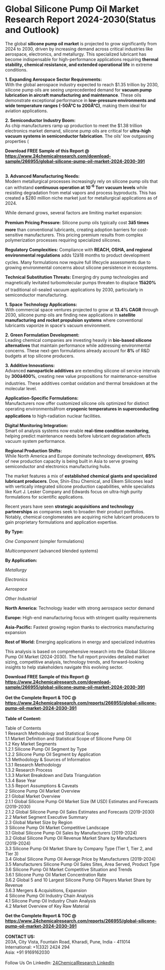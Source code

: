 <h1>Global Silicone Pump Oil Market Research Report 2024-2030(Status and Outlook)</h1><p>The global <strong>silicone pump oil market</strong> is projected to grow significantly from 2024 to 2030, driven by increasing demand across critical industries like aerospace, electronics, and metallurgy. This specialized lubricant has become indispensable for high-performance applications requiring <strong>thermal stability, chemical resistance, and extended operational life</strong> in extreme conditions.</p><p><strong>1. Expanding Aerospace Sector Requirements:</strong><br>
With the global aerospace industry expected to reach $1.35 trillion by 2030, silicone pump oils are seeing unprecedented demand for <strong>vacuum pump lubrication in aircraft manufacturing and maintenance</strong>. These oils demonstrate exceptional performance in <strong>low-pressure environments and wide temperature ranges (-50Â°C to 200Â°C)</strong>, making them ideal for aviation applications.</p><p><strong>2. Semiconductor Industry Boom:</strong><br>
As chip manufacturers ramp up production to meet the $1.38 trillion electronics market demand, silicone pump oils are critical for <strong>ultra-high vacuum systems in semiconductor fabrication</strong>. The oils' low outgassing properties (

</p><div><b>Download FREE Sample of this Report @ 
            <a href="https://www.24chemicalresearch.com/download-sample/266955/global-silicone-pump-oil-market-2024-2030-391">
            https://www.24chemicalresearch.com/download-sample/266955/global-silicone-pump-oil-market-2024-2030-391</a></b></div><br><p><strong>3. Advanced Manufacturing Needs:</strong><br>
Modern metallurgical processes increasingly rely on silicone pump oils that can withstand <strong>continuous operation at 10<sup>-6</sup> Torr vacuum levels</strong> while resisting degradation from metal vapors and process byproducts. This has created a $280 million niche market just for metallurgical applications as of 2024.</p><p>While demand grows, several factors are limiting market expansion:</p><p><strong>Premium Pricing Pressure:</strong> Silicone pump oils typically cost <strong>3â5 times more</strong> than conventional lubricants, creating adoption barriers for cost-sensitive manufacturers. This pricing premium results from complex polymerization processes requiring specialized silicones.</p><p><strong>Regulatory Complexities:</strong> Compliance with <strong>REACH, OSHA, and regional environmental regulations</strong> adds 12â18 months to product development cycles. Many formulations now require full lifecycle assessments due to growing environmental concerns about silicone persistence in ecosystems.</p><p><strong>Technical Substitution Threats:</strong> Emerging dry pump technologies and magnetically levitated turbomolecular pumps threaten to displace <strong>15â20%</strong> of traditional oil-sealed vacuum applications by 2030, particularly in semiconductor manufacturing.</p><p><strong>1. Space Technology Applications:</strong><br>
With commercial space ventures projected to grow at <strong>13.4% CAGR</strong> through 2030, silicone pump oils are finding new applications in <strong>satellite manufacturing and rocket propulsion systems</strong> where conventional lubricants vaporize in space's vacuum environment.</p><p><strong>2. Green Formulation Development:</strong><br>
Leading chemical companies are investing heavily in <strong>bio-based silicone alternatives</strong> that maintain performance while addressing environmental concerns. These next-gen formulations already account for <strong>8%</strong> of R&amp;D budgets at top silicone producers.</p><p><strong>3. Additive Innovations:</strong><br>
Advanced <strong>nanoparticle additives</strong> are extending silicone oil service intervals by <strong>300â400%</strong>, creating new value propositions for maintenance-sensitive industries. These additives combat oxidation and thermal breakdown at the molecular level.</p><p><strong>Application-Specific Formulations:</strong><br>
	Manufacturers now offer customized silicone oils optimized for distinct operating environmentsâfrom <strong>cryogenic temperatures in superconducting applications</strong> to high-radiation nuclear facilities.</p><p><strong>Digital Monitoring Integration:</strong><br>
	Smart oil analysis systems now enable <strong>real-time condition monitoring</strong>, helping predict maintenance needs before lubricant degradation affects vacuum system performance.</p><p><strong>Regional Production Shifts:</strong><br>
	While North America and Europe dominate technology development, <strong>65%</strong> of new production capacity is being built in Asia to serve growing semiconductor and electronics manufacturing hubs.</p><p>The market features a mix of <strong>established chemical giants and specialized lubricant producers</strong>. Dow, Shin-Etsu Chemical, and Elkem Silicones lead with vertically integrated silicone production capabilities, while specialists like Kurt J. Lesker Company and Edwards focus on ultra-high purity formulations for scientific applications.</p><p>Recent years have seen <strong>strategic acquisitions and technology partnerships</strong> as companies seek to broaden their product portfolios. Notably, chemical conglomerates are acquiring niche lubricant producers to gain proprietary formulations and application expertise.</p><p><strong>By Type:</strong></p><p><em>One Component</em> (simpler formulations)</p><p><em>Multicomponent</em> (advanced blended systems)</p><p><strong>By Application:</strong></p><p><em>Metallurgy</em></p><p><em>Electronics</em></p><p><em>Aerospace</em></p><p><em>Other Industrial</em></p><p><strong>North America:</strong> Technology leader with strong aerospace sector demand</p><p><strong>Europe:</strong> High-end manufacturing focus with stringent quality requirements</p><p><strong>Asia-Pacific:</strong> Fastest growing region thanks to electronics manufacturing expansion</p><p><strong>Rest of World:</strong> Emerging applications in energy and specialized industries</p><p>This analysis is based on comprehensive research into the Global Silicone Pump Oil Market (2024-2030). The full report provides detailed market sizing, competitive analysis, technology trends, and forward-looking insights to help stakeholders navigate this evolving sector.</p><div><b>Download FREE Sample of this Report @ 
            <a href="https://www.24chemicalresearch.com/download-sample/266955/global-silicone-pump-oil-market-2024-2030-391">
            https://www.24chemicalresearch.com/download-sample/266955/global-silicone-pump-oil-market-2024-2030-391</a></b></div><br><div><b>Get the Complete Report & TOC @ 
            <a href="https://www.24chemicalresearch.com/reports/266955/global-silicone-pump-oil-market-2024-2030-391">
            https://www.24chemicalresearch.com/reports/266955/global-silicone-pump-oil-market-2024-2030-391</a></b></div><br>
            <b>Table of Content:</b><p>Table of Contents<br />
1 Research Methodology and Statistical Scope<br />
1.1 Market Definition and Statistical Scope of Silicone Pump Oil<br />
1.2 Key Market Segments<br />
1.2.1 Silicone Pump Oil Segment by Type<br />
1.2.2 Silicone Pump Oil Segment by Application<br />
1.3 Methodology & Sources of Information<br />
1.3.1 Research Methodology<br />
1.3.2 Research Process<br />
1.3.3 Market Breakdown and Data Triangulation<br />
1.3.4 Base Year<br />
1.3.5 Report Assumptions & Caveats<br />
2 Silicone Pump Oil Market Overview<br />
2.1 Global Market Overview<br />
2.1.1 Global Silicone Pump Oil Market Size (M USD) Estimates and Forecasts (2019-2030)<br />
2.1.2 Global Silicone Pump Oil Sales Estimates and Forecasts (2019-2030)<br />
2.2 Market Segment Executive Summary<br />
2.3 Global Market Size by Region<br />
3 Silicone Pump Oil Market Competitive Landscape<br />
3.1 Global Silicone Pump Oil Sales by Manufacturers (2019-2024)<br />
3.2 Global Silicone Pump Oil Revenue Market Share by Manufacturers (2019-2024)<br />
3.3 Silicone Pump Oil Market Share by Company Type (Tier 1, Tier 2, and Tier 3)<br />
3.4 Global Silicone Pump Oil Average Price by Manufacturers (2019-2024)<br />
3.5 Manufacturers Silicone Pump Oil Sales Sites, Area Served, Product Type<br />
3.6 Silicone Pump Oil Market Competitive Situation and Trends<br />
3.6.1 Silicone Pump Oil Market Concentration Rate<br />
3.6.2 Global 5 and 10 Largest Silicone Pump Oil Players Market Share by Revenue<br />
3.6.3 Mergers & Acquisitions, Expansion<br />
4 Silicone Pump Oil Industry Chain Analysis<br />
4.1 Silicone Pump Oil Industry Chain Analysis<br />
4.2 Market Overview of Key Raw Material</p><div><b>Get the Complete Report & TOC @ 
            <a href="https://www.24chemicalresearch.com/reports/266955/global-silicone-pump-oil-market-2024-2030-391">
            https://www.24chemicalresearch.com/reports/266955/global-silicone-pump-oil-market-2024-2030-391</a></b></div><br><b>CONTACT US:</b><br>
            203A, City Vista, Fountain Road, Kharadi, Pune, India - 411014<br>
            International: +1(332) 2424 294<br>
            Asia: +91 9169162030 <br><br>
            Follow Us On LinkedIn: <a href="https://www.linkedin.com/company/24chemicalresearch/">24ChemicalResearch LinkedIn</a>